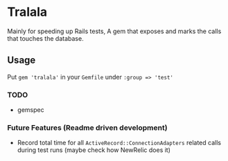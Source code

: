 # Tralala

Mainly for speeding up Rails tests, A gem that exposes and marks the calls that
touches the database.

## Usage

Put `gem 'tralala'` in your `Gemfile` under `:group => 'test'`

### TODO

* gemspec

### Future Features (Readme driven development)

* Record total time for all `ActiveRecord::ConnectionAdapters` related calls
 during test runs (maybe check how NewRelic does it)
